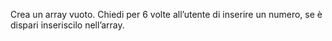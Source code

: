 Crea un array vuoto.
Chiedi per 6 volte all’utente di inserire un numero,
se è dispari inseriscilo nell’array. 